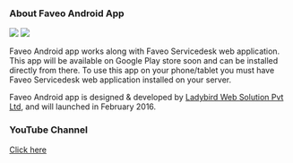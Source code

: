 <h3>About Faveo Android App</h3>
<a href="https://gitter.im/ladybirdweb/faveo-helpdesk" target="_blank"><img src="https://badges.gitter.im/ladybirdweb/faveo-helpdesk.svg"></a>
<a href="https://www.codacy.com?utm_source=github.com&amp;utm_medium=referral&amp;utm_content=ladybirdweb/faveo-helpdesk-android-pro&amp;utm_campaign=Badge_Grade"><img src="https://api.codacy.com/project/badge/Grade/c172951e007a4dceb30c47aa600b28c1"/></a>
<p>
Faveo Android app works along with Faveo Servicedesk web application. This app will be available on Google Play store soon and can be installed directly from there. To use this app on your phone/tablet you must have Faveo Servicedesk web application installed on your server.
</p>

<p>Faveo Android app is designed & developed by <a href="http://www.ladybirdweb.com/" target="_blank">Ladybird Web Solution Pvt Ltd</a>, and will launched in February 2016.</p>




<h3>YouTube Channel</h3>
<p><a href="https://www.youtube.com/channel/UC-eqh-h241b1janp6sU7Iiw" target="_blank">Click here</a></p>


